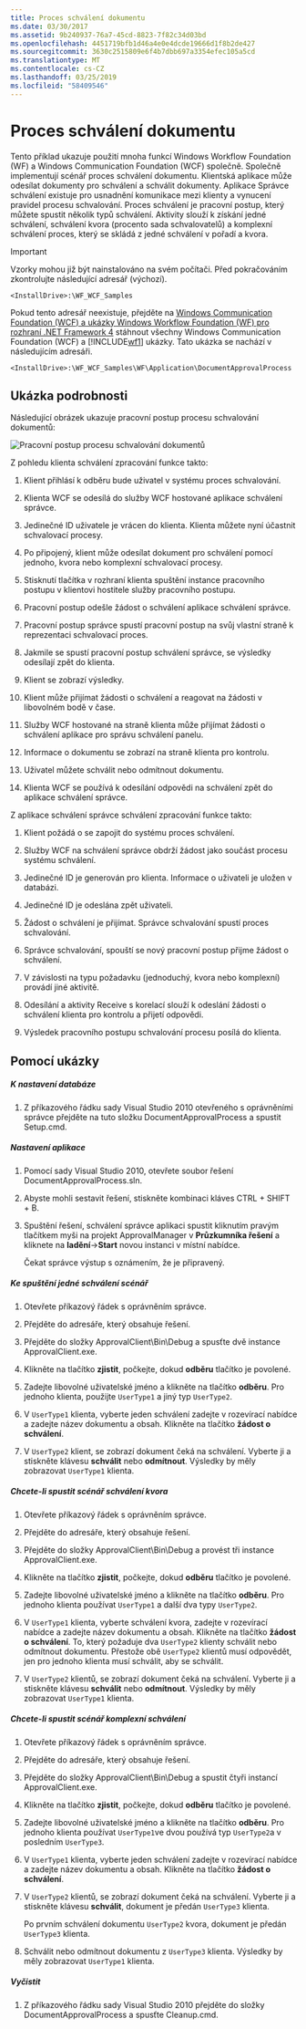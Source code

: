 ```yaml
---
title: Proces schválení dokumentu
ms.date: 03/30/2017
ms.assetid: 9b240937-76a7-45cd-8823-7f82c34d03bd
ms.openlocfilehash: 4451719bfb1d46a4e0e4dcde19666d1f8b2de427
ms.sourcegitcommit: 3630c2515809e6f4b7dbb697a3354efec105a5cd
ms.translationtype: MT
ms.contentlocale: cs-CZ
ms.lasthandoff: 03/25/2019
ms.locfileid: "58409546"
---
```

# <a name="document-approval-process"></a>Proces schválení dokumentu
Tento příklad ukazuje použití mnoha funkcí Windows Workflow Foundation (WF) a Windows Communication Foundation (WCF) společně. Společně implementují scénář proces schválení dokumentu. Klientská aplikace může odesílat dokumenty pro schválení a schválit dokumenty. Aplikace Správce schválení existuje pro usnadnění komunikace mezi klienty a vynucení pravidel procesu schvalování. Proces schválení je pracovní postup, který můžete spustit několik typů schválení. Aktivity slouží k získání jedné schválení, schválení kvora (procento sada schvalovatelů) a komplexní schválení proces, který se skládá z jedné schválení v pořadí a kvora.

> [!IMPORTANT]
>  Vzorky mohou již být nainstalováno na svém počítači. Před pokračováním zkontrolujte následující adresář (výchozí).  
>   
>  `<InstallDrive>:\WF_WCF_Samples`  
>   
>  Pokud tento adresář neexistuje, přejděte na [Windows Communication Foundation (WCF) a ukázky Windows Workflow Foundation (WF) pro rozhraní .NET Framework 4](https://go.microsoft.com/fwlink/?LinkId=150780) stáhnout všechny Windows Communication Foundation (WCF) a [!INCLUDE[wf1](../../../../includes/wf1-md.md)] ukázky. Tato ukázka se nachází v následujícím adresáři.  
>   
>  `<InstallDrive>:\WF_WCF_Samples\WF\Application\DocumentApprovalProcess`  
  
## <a name="sample-details"></a>Ukázka podrobnosti  
 Následující obrázek ukazuje pracovní postup procesu schvalování dokumentů:  
  
 ![Pracovní postup procesu schvalování dokumentů](./media/document-approval-process/document-approval-process.jpg)  
  
 Z pohledu klienta schválení zpracování funkce takto:  
  
1.  Klient přihlásí k odběru bude uživatel v systému proces schvalování.  
  
2.  Klienta WCF se odesílá do služby WCF hostované aplikace schválení správce.  
  
3.  Jedinečné ID uživatele je vrácen do klienta. Klienta můžete nyní účastnit schvalovací procesy.  
  
4.  Po připojený, klient může odesílat dokument pro schválení pomocí jednoho, kvora nebo komplexní schvalovací procesy.  
  
5.  Stisknutí tlačítka v rozhraní klienta spuštění instance pracovního postupu v klientovi hostitele služby pracovního postupu.  
  
6.  Pracovní postup odešle žádost o schválení aplikace schválení správce.  
  
7.  Pracovní postup správce spustí pracovní postup na svůj vlastní straně k reprezentaci schvalovací proces.  
  
8.  Jakmile se spustí pracovní postup schválení správce, se výsledky odesílají zpět do klienta.  
  
9. Klient se zobrazí výsledky.  
  
10. Klient může přijímat žádosti o schválení a reagovat na žádosti v libovolném bodě v čase.  
  
11. Služby WCF hostované na straně klienta může přijímat žádosti o schválení aplikace pro správu schválení panelu.  
  
12. Informace o dokumentu se zobrazí na straně klienta pro kontrolu.  
  
13. Uživatel můžete schválit nebo odmítnout dokumentu.  
  
14. Klienta WCF se používá k odesílání odpovědi na schválení zpět do aplikace schválení správce.  
  
 Z aplikace schválení správce schválení zpracování funkce takto:  
  
1.  Klient požádá o se zapojit do systému proces schválení.  
  
2.  Služby WCF na schválení správce obdrží žádost jako součást procesu systému schválení.  
  
3.  Jedinečné ID je generován pro klienta. Informace o uživateli je uložen v databázi.  
  
4.  Jedinečné ID je odeslána zpět uživateli.  
  
5.  Žádost o schválení je přijímat. Správce schvalování spustí proces schvalování.  
  
6.  Správce schvalování, spouští se nový pracovní postup přijme žádost o schválení.  
  
7.  V závislosti na typu požadavku (jednoduchý, kvora nebo komplexní) provádí jiné aktivitě.  
  
8.  Odesílání a aktivity Receive s korelací slouží k odeslání žádosti o schválení klienta pro kontrolu a přijetí odpovědi.  
  
9. Výsledek pracovního postupu schvalování procesu posílá do klienta.  
  
## <a name="using-the-sample"></a>Pomocí ukázky  
  
##### <a name="to-set-up-the-database"></a>K nastavení databáze  
  
1.  Z příkazového řádku sady Visual Studio 2010 otevřeného s oprávněními správce přejděte na tuto složku DocumentApprovalProcess a spustit Setup.cmd.  
  
##### <a name="to-set-up-the-application"></a>Nastavení aplikace  
  
1.  Pomocí sady Visual Studio 2010, otevřete soubor řešení DocumentApprovalProcess.sln.  
  
2.  Abyste mohli sestavit řešení, stiskněte kombinaci kláves CTRL + SHIFT + B.  
  
3.  Spuštění řešení, schválení správce aplikaci spustit kliknutím pravým tlačítkem myši na projekt ApprovalManager v **Průzkumníka řešení** a kliknete na **ladění**->**Start**  novou instanci v místní nabídce.  
  
     Čekat správce výstup s oznámením, že je připravený.  
  
##### <a name="to-run-the-single-approval-scenario"></a>Ke spuštění jedné schválení scénář  
  
1.  Otevřete příkazový řádek s oprávněním správce.  
  
2.  Přejděte do adresáře, který obsahuje řešení.  
  
3.  Přejděte do složky ApprovalClient\Bin\Debug a spusťte dvě instance ApprovalClient.exe.  
  
4.  Klikněte na tlačítko **zjistit**, počkejte, dokud **odběru** tlačítko je povolené.  
  
5.  Zadejte libovolné uživatelské jméno a klikněte na tlačítko **odběru**. Pro jednoho klienta, použijte `UserType1` a jiný typ `UserType2`.  
  
6.  V `UserType1` klienta, vyberte jeden schválení zadejte v rozevírací nabídce a zadejte název dokumentu a obsah. Klikněte na tlačítko **žádost o schválení**.  
  
7.  V `UserType2` klient, se zobrazí dokument čeká na schválení. Vyberte ji a stiskněte klávesu **schválit** nebo **odmítnout**. Výsledky by měly zobrazovat `UserType1` klienta.  
  
##### <a name="to-run-the-quorum-approval-scenario"></a>Chcete-li spustit scénář schválení kvora  
  
1.  Otevřete příkazový řádek s oprávněním správce.  
  
2.  Přejděte do adresáře, který obsahuje řešení.  
  
3.  Přejděte do složky ApprovalClient\Bin\Debug a provést tři instance ApprovalClient.exe.  
  
4.  Klikněte na tlačítko **zjistit**, počkejte, dokud **odběru** tlačítko je povolené.  
  
5.  Zadejte libovolné uživatelské jméno a klikněte na tlačítko **odběru**. Pro jednoho klienta používat `UserType1` a další dva typy `UserType2`.  
  
6.  V `UserType1` klienta, vyberte schválení kvora, zadejte v rozevírací nabídce a zadejte název dokumentu a obsah. Klikněte na tlačítko **žádost o schválení**. To, který požaduje dva `UserType2` klienty schválit nebo odmítnout dokumentu. Přestože obě `UserType2` klientů musí odpovědět, jen pro jednoho klienta musí schválit, aby se schválit.  
  
7.  V `UserType2` klientů, se zobrazí dokument čeká na schválení. Vyberte ji a stiskněte klávesu **schválit** nebo **odmítnout**. Výsledky by měly zobrazovat `UserType1` klienta.  
  
##### <a name="to-run-the-complex-approval-scenario"></a>Chcete-li spustit scénář komplexní schválení  
  
1.  Otevřete příkazový řádek s oprávněním správce.  
  
2.  Přejděte do adresáře, který obsahuje řešení.  
  
3.  Přejděte do složky ApprovalClient\Bin\Debug a spustit čtyři instancí ApprovalClient.exe.  
  
4.  Klikněte na tlačítko **zjistit**, počkejte, dokud **odběru** tlačítko je povolené.  
  
5.  Zadejte libovolné uživatelské jméno a klikněte na tlačítko **odběru**. Pro jednoho klienta používat `UserType1`ve dvou používá typ `UserType2`a v posledním `UserType3`.  
  
6.  V `UserType1` klienta, vyberte jeden schválení zadejte v rozevírací nabídce a zadejte název dokumentu a obsah. Klikněte na tlačítko **žádost o schválení**.  
  
7.  V `UserType2` klientů, se zobrazí dokument čeká na schválení. Vyberte ji a stiskněte klávesu **schválit**, dokument je předán `UserType3` klienta.  
  
     Po prvním schválení dokumentu `UserType2` kvora, dokument je předán `UserType3` klienta.  
  
8.  Schválit nebo odmítnout dokumentu z `UserType3` klienta. Výsledky by měly zobrazovat `UserType1` klienta.  
  
##### <a name="to-clean-up"></a>Vyčistit  
  
1.  Z příkazového řádku sady Visual Studio 2010 přejděte do složky DocumentApprovalProcess a spusťte Cleanup.cmd.
